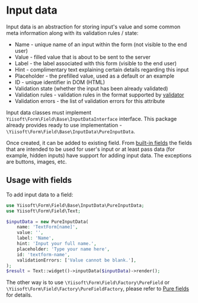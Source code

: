 # Input data

Input data is an abstraction for storing input's value and some common meta information along with its validation rules 
/ state:

- Name - unique name of an input within the form (not visible to the end user)
- Value - filled value that is about to be sent to the server
- Label - the label associated with this form (visible to the end user)
- Hint - complimentary text explaining certain details regarding this input
- Placeholder - the prefilled value, used as a default or an example
- ID - unique identifier in DOM (HTML)
- Validation state (whether the input has been already validated)
- Validation rules - validation rules in the format supported by [validator](https://github.com/yiisoft/validator)
- Validation errors - the list of validation errors for this attribute

Input data classes must implement `Yiisoft\Form\Field\Base\InputDataInterface` interface. This package already provides
ready to use implementation - `\Yiisoft\Form\Field\Base\InputData\PureInputData`. 

Once created, it can be added to existing field. From [built-in fields](built-in-fields.md) the fields that are intended
to be used for user's input or at least pass data (for example, hidden inputs) have support for adding input data. The 
exceptions are buttons, images, etc.

## Usage with fields

To add input data to a field: 

```php
use Yiisoft\Form\Field\Base\InputData\PureInputData;
use Yiisoft\Form\Field\Text;

$inputData = new PureInputData(
    name: 'TextForm[name]',
    value: '',
    label: 'Name',
    hint: 'Input your full name.',
    placeholder: 'Type your name here',
    id: 'textform-name',
    validationErrors: ['Value cannot be blank.'],
);
$result = Text::widget()->inputData($inputData)->render();
```

The other way is to use `\Yiisoft\Form\Field\Factory\PureField` or `\Yiisoft\Form\Field\Factory\PureFieldFactory`,
please refer to [Pure fields](pure-fields.md) for details.
